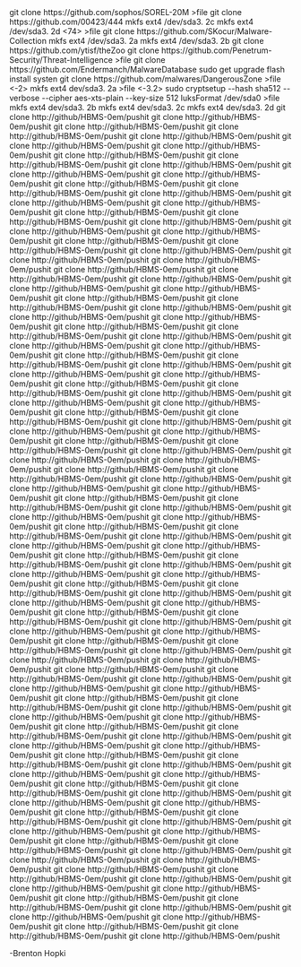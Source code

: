 <off> 
git clone https://github.com/sophos/SOREL-20M
>file
git clone https://github.com/00423/444
<jellybean>
mkfs ext4 /dev/sda3. 2c
mkfs ext4 /dev/sda3. 2d
<74>    
>file
git clone https://github.com/SKocur/Malware-Collection
mkfs ext4 /dev/sda3. 2a
mkfs ext4 /dev/sda3. 2b
<off>
git clone https://github.com/ytisf/theZoo
<off>
git clone https://github.com/Penetrum-Security/Threat-Intelligence 
>file
<inside out>
<off> 
<off>
git clone https://github.com/Endermanch/MalwareDatabase
<off>
sudo get upgrade
flash install systen
git clone https://github.com/malwares/DangerousZone
<off>
>file
<-2>
mkfs ext4 dev/sda3. 2a    
>file    
<alive>   
<-3.2>    
<off>
sudo cryptsetup --hash sha512 --verbose --cipher aes-xts-plain --key-size 512 luksFormat /dev/sda0  
>file
mkfs ext4 dev/sda3. 2b
mkfs ext4 dev/sda3. 2c
mkfs ext4 dev/sda3. 2d  
git clone http://github/HBMS-0em/pushit 
git clone http://github/HBMS-0em/pushit
git clone http://github/HBMS-0em/pushit
git clone http://github/HBMS-0em/pushit
git clone http://github/HBMS-0em/pushit
<off>
git clone http://github/HBMS-0em/pushit
git clone http://github/HBMS-0em/pushit
git clone http://github/HBMS-0em/pushit
git clone http://github/HBMS-0em/pushit
git clone http://github/HBMS-0em/pushit
<off>
git clone http://github/HBMS-0em/pushit
git clone http://github/HBMS-0em/pushit
git clone http://github/HBMS-0em/pushit
git clone http://github/HBMS-0em/pushit
git clone http://github/HBMS-0em/pushit
<off>
git clone http://github/HBMS-0em/pushit
git clone http://github/HBMS-0em/pushit
git clone http://github/HBMS-0em/pushit
git clone http://github/HBMS-0em/pushit
git clone http://github/HBMS-0em/pushit
<off>
git clone http://github/HBMS-0em/pushit
git clone http://github/HBMS-0em/pushit
git clone http://github/HBMS-0em/pushit
git clone http://github/HBMS-0em/pushit
git clone http://github/HBMS-0em/pushit
<off>
git clone http://github/HBMS-0em/pushit
git clone http://github/HBMS-0em/pushit
git clone http://github/HBMS-0em/pushit
git clone http://github/HBMS-0em/pushit
git clone http://github/HBMS-0em/pushit
<off>
git clone http://github/HBMS-0em/pushit
git clone http://github/HBMS-0em/pushit
git clone http://github/HBMS-0em/pushit
git clone http://github/HBMS-0em/pushit
git clone http://github/HBMS-0em/pushit
<off>
git clone http://github/HBMS-0em/pushit
git clone http://github/HBMS-0em/pushit
git clone http://github/HBMS-0em/pushit
git clone http://github/HBMS-0em/pushit
git clone http://github/HBMS-0em/pushit
<off>
git clone http://github/HBMS-0em/pushit
git clone http://github/HBMS-0em/pushit
git clone http://github/HBMS-0em/pushit
git clone http://github/HBMS-0em/pushit
git clone http://github/HBMS-0em/pushit
<off>
git clone http://github/HBMS-0em/pushit
git clone http://github/HBMS-0em/pushit
git clone http://github/HBMS-0em/pushit
git clone http://github/HBMS-0em/pushit
git clone http://github/HBMS-0em/pushit
<off>
git clone http://github/HBMS-0em/pushit
git clone http://github/HBMS-0em/pushit
git clone http://github/HBMS-0em/pushit
git clone http://github/HBMS-0em/pushit
git clone http://github/HBMS-0em/pushit
<off>
git clone http://github/HBMS-0em/pushit
git clone http://github/HBMS-0em/pushit
git clone http://github/HBMS-0em/pushit
git clone http://github/HBMS-0em/pushit
git clone http://github/HBMS-0em/pushit
<off>
git clone http://github/HBMS-0em/pushit
git clone http://github/HBMS-0em/pushit
git clone http://github/HBMS-0em/pushit
git clone http://github/HBMS-0em/pushit
git clone http://github/HBMS-0em/pushit
<off>
git clone http://github/HBMS-0em/pushit
git clone http://github/HBMS-0em/pushit
git clone http://github/HBMS-0em/pushit
git clone http://github/HBMS-0em/pushit
git clone http://github/HBMS-0em/pushit
<off>
git clone http://github/HBMS-0em/pushit
git clone http://github/HBMS-0em/pushit
git clone http://github/HBMS-0em/pushit
git clone http://github/HBMS-0em/pushit
git clone http://github/HBMS-0em/pushit
<off>
git clone http://github/HBMS-0em/pushit
git clone http://github/HBMS-0em/pushit
git clone http://github/HBMS-0em/pushit
git clone http://github/HBMS-0em/pushit
git clone http://github/HBMS-0em/pushit
<off>
git clone http://github/HBMS-0em/pushit
git clone http://github/HBMS-0em/pushit
git clone http://github/HBMS-0em/pushit
git clone http://github/HBMS-0em/pushit
git clone http://github/HBMS-0em/pushit
<off>
git clone http://github/HBMS-0em/pushit
git clone http://github/HBMS-0em/pushit
git clone http://github/HBMS-0em/pushit
git clone http://github/HBMS-0em/pushit
git clone http://github/HBMS-0em/pushit
<off>
git clone http://github/HBMS-0em/pushit
git clone http://github/HBMS-0em/pushit
git clone http://github/HBMS-0em/pushit
git clone http://github/HBMS-0em/pushit
git clone http://github/HBMS-0em/pushit
<off>
git clone http://github/HBMS-0em/pushit
git clone http://github/HBMS-0em/pushit
git clone http://github/HBMS-0em/pushit
git clone http://github/HBMS-0em/pushit
git clone http://github/HBMS-0em/pushit
<off>
git clone http://github/HBMS-0em/pushit
git clone http://github/HBMS-0em/pushit
git clone http://github/HBMS-0em/pushit
git clone http://github/HBMS-0em/pushit
git clone http://github/HBMS-0em/pushit
<off>
git clone http://github/HBMS-0em/pushit
git clone http://github/HBMS-0em/pushit
git clone http://github/HBMS-0em/pushit
git clone http://github/HBMS-0em/pushit
git clone http://github/HBMS-0em/pushit
<off>
git clone http://github/HBMS-0em/pushit
git clone http://github/HBMS-0em/pushit
git clone http://github/HBMS-0em/pushit
git clone http://github/HBMS-0em/pushit
git clone http://github/HBMS-0em/pushit
<off>
git clone http://github/HBMS-0em/pushit
git clone http://github/HBMS-0em/pushit
git clone http://github/HBMS-0em/pushit
git clone http://github/HBMS-0em/pushit
git clone http://github/HBMS-0em/pushit
<off>
git clone http://github/HBMS-0em/pushit
git clone http://github/HBMS-0em/pushit
git clone http://github/HBMS-0em/pushit
git clone http://github/HBMS-0em/pushit
git clone http://github/HBMS-0em/pushit
<off>
git clone http://github/HBMS-0em/pushit
git clone http://github/HBMS-0em/pushit
git clone http://github/HBMS-0em/pushit
git clone http://github/HBMS-0em/pushit
git clone http://github/HBMS-0em/pushit
<off>
git clone http://github/HBMS-0em/pushit
git clone http://github/HBMS-0em/pushit
git clone http://github/HBMS-0em/pushit
git clone http://github/HBMS-0em/pushit
git clone http://github/HBMS-0em/pushit
<off>
git clone http://github/HBMS-0em/pushit
git clone http://github/HBMS-0em/pushit
git clone http://github/HBMS-0em/pushit
git clone http://github/HBMS-0em/pushit
git clone http://github/HBMS-0em/pushit
<off>
git clone http://github/HBMS-0em/pushit
git clone http://github/HBMS-0em/pushit
git clone http://github/HBMS-0em/pushit
git clone http://github/HBMS-0em/pushit
git clone http://github/HBMS-0em/pushit
<off>

-Brenton Hopki
